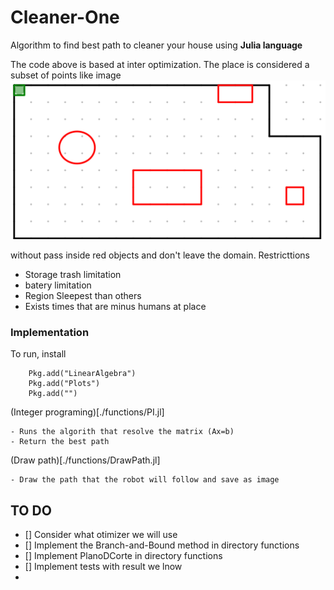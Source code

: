 # Cleaner-One
Algorithm to find best path to cleaner your house using **Julia language**

The code above is based at inter optimization.
The place is considered a subset of points like image 
![Region](image/region.png)

without pass inside red objects and don't leave the domain.
Restricttions

- Storage trash limitation
- batery limitation
- Region Sleepest than others
- Exists times that are minus humans at place

### Implementation
To run, install 
``` using Pkg
    Pkg.add("LinearAlgebra")
    Pkg.add("Plots")
    Pkg.add("")
```
(Integer programing)[./functions/PI.jl]

    - Runs the algorith that resolve the matrix (Ax=b)
    - Return the best path

    
(Draw path)[./functions/DrawPath.jl]

    - Draw the path that the robot will follow and save as image

## TO DO
- [] Consider what otimizer we will use
- [] Implement the Branch-and-Bound method in directory functions
- [] Implement PlanoDCorte in directory functions
- [] Implement tests with result we lnow
- 
